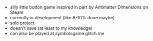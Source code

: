 - silly little button game inspired in part by Antimatter Dimensions on Steam
- currently in development (like 8-10% done maybe)
- solo project
- doesn't save (at least to my knowledge)
- can also be played at symbolsgame.glitch.me

